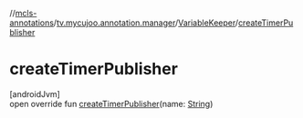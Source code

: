 //[mcls-annotations](../../../index.md)/[tv.mycujoo.annotation.manager](../index.md)/[VariableKeeper](index.md)/[createTimerPublisher](create-timer-publisher.md)

# createTimerPublisher

[androidJvm]\
open override fun [createTimerPublisher](create-timer-publisher.md)(name: [String](https://kotlinlang.org/api/latest/jvm/stdlib/kotlin/-string/index.html))
